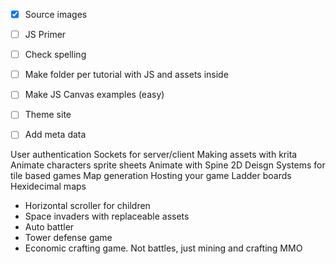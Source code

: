 
- [x] Source images
- [ ] JS Primer
- [ ] Check spelling
- [ ] Make folder per tutorial with JS and assets inside
- [ ] Make JS Canvas examples (easy)
- [ ] Theme site
- [ ] Add meta data



User authentication
Sockets for server/client
Making assets with krita
Animate characters sprite sheets
Animate with Spine 2D
Deisgn Systems for tile based games
Map generation
Hosting your game
Ladder boards
Hexidecimal maps



* Horizontal scroller for children
* Space invaders with replaceable assets
* Auto battler
* Tower defense game
* Economic crafting game. Not battles, just mining and crafting MMO